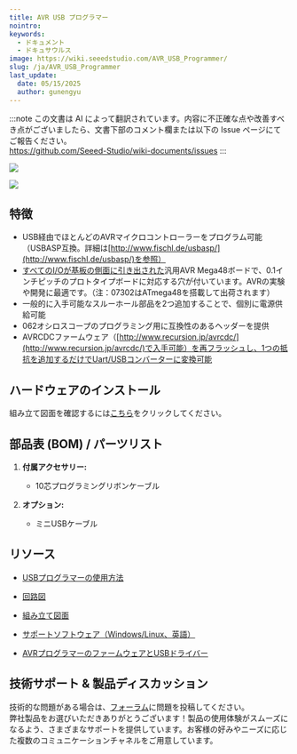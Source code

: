 ```yaml
---
title: AVR USB プログラマー
nointro:
keywords:
  - ドキュメント
  - ドキュサウルス
image: https://wiki.seeedstudio.com/AVR_USB_Programmer/
slug: /ja/AVR_USB_Programmer
last_update:
  date: 05/15/2025
  author: gunengyu
---
```

:::note
この文書は AI によって翻訳されています。内容に不正確な点や改善すべき点がございましたら、文書下部のコメント欄または以下の Issue ページにてご報告ください。  
https://github.com/Seeed-Studio/wiki-documents/issues
:::

![](https://files.seeedstudio.com/wiki/AVR_USB_Programmer/img/jyeprogrammer.jpg)

[![](https://files.seeedstudio.com/wiki/Seeed-WiKi/docs/images/300px-Get_One_Now_Banner-ragular.png)](https://www.seeedstudio.com/AVR-USB-Programmer-p-696.html)

## 特徴

* USB経由でほとんどのAVRマイクロコントローラーをプログラム可能（USBASP互換。詳細は[http://www.fischl.de/usbasp/](http://www.fischl.de/usbasp/)を参照）
* [すべてのI/Oが基板の側面に引き出された](http://www.jyetech.com/Products/073/07302_1.jpg)汎用AVR Mega48ボードで、0.1インチピッチのプロトタイプボードに対応する穴が付いています。AVRの実験や開発に最適です。（注：07302はATmega48を搭載して出荷されます）
* 一般的に入手可能なスルーホール部品を2つ追加することで、個別に電源供給可能
* 062オシロスコープのプログラミング用に互換性のあるヘッダーを提供
* AVRCDCファームウェア（[http://www.recursion.jp/avrcdc/](http://www.recursion.jp/avrcdc/)で入手可能）を再フラッシュし、1つの抵抗を追加するだけでUart/USBコンバーターに変換可能

## ハードウェアのインストール

組み立て図面を確認するには[こちら](http://www.jyetech.com/Products/073/073_Assembly.pdf)をクリックしてください。

## 部品表 (BOM) / パーツリスト

1. **付属アクセサリー:**

    * 10芯プログラミングリボンケーブル

2. **オプション:**

    * ミニUSBケーブル

## リソース

* [USBプログラマーの使用方法](http://www.jyetech.com/Products/073/How%20to%20Use%20the%20USB%20Programmer.pdf)

* [回路図](http://www.jyetech.com/Products/073/073_Schematic.pdf)

* [組み立て図面](http://www.jyetech.com/Products/073/073_Assembly.pdf)

* [サポートソフトウェア（Windows/Linux、英語）](http://extremeelectronics.co.in/avr-tutorials/gui-software-for-usbasp-based-usb-avr-programmers/)

* [AVRプログラマーのファームウェアとUSBドライバー](http://www.jyetech.com/Products/073/usbasp.2009-02-28.tar.gz)

## 技術サポート & 製品ディスカッション
技術的な問題がある場合は、[フォーラム](http://forum.seeedstudio.com/)に問題を投稿してください。  
弊社製品をお選びいただきありがとうございます！製品の使用体験がスムーズになるよう、さまざまなサポートを提供しています。お客様の好みやニーズに応じた複数のコミュニケーションチャネルをご用意しています。

<div class="button_tech_support_container">
<a href="https://forum.seeedstudio.com/" class="button_forum"></a> 
<a href="https://www.seeedstudio.com/contacts" class="button_email"></a>
</div>

<div class="button_tech_support_container">
<a href="https://discord.gg/eWkprNDMU7" class="button_discord"></a> 
<a href="https://github.com/Seeed-Studio/wiki-documents/discussions/69" class="button_discussion"></a>
</div>